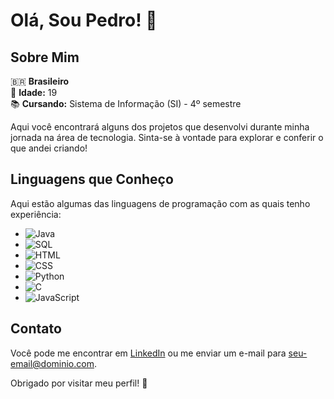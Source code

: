 # Olá, Sou Pedro! 👋

## Sobre Mim

🇧🇷 **Brasileiro**  
🎂 **Idade:** 19  
📚 **Cursando:** Sistema de Informação (SI) - 4º semestre

Aqui você encontrará alguns dos projetos que desenvolvi durante minha jornada na área de tecnologia. Sinta-se à vontade para explorar e conferir o que andei criando!

## Linguagens que Conheço

Aqui estão algumas das linguagens de programação com as quais tenho experiência:

- ![Java](https://img.shields.io/badge/-Java-E34F26?style=flat&logo=java&logoColor=white)
- ![SQL](https://img.shields.io/badge/-SQL-4479A1?style=flat&logo=sql&logoColor=white)
- ![HTML](https://img.shields.io/badge/-HTML-E34F26?style=flat&logo=html5&logoColor=white)
- ![CSS](https://img.shields.io/badge/-CSS-1572B6?style=flat&logo=css3&logoColor=white)
- ![Python](https://img.shields.io/badge/-Python-3776AB?style=flat&logo=python&logoColor=white)
- ![C](https://img.shields.io/badge/-C-A8B9CC?style=flat&logo=c&logoColor=black)
- ![JavaScript](https://img.shields.io/badge/-JavaScript-F7DF1E?style=flat&logo=javascript&logoColor=black)

## Contato

Você pode me encontrar em [LinkedIn](https://www.linkedin.com/in/seu-perfil) ou me enviar um e-mail para [seu-email@dominio.com](mailto:seu-email@dominio.com).

Obrigado por visitar meu perfil! 🚀

